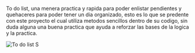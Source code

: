 
To do list, una menera practica y rapida para poder enlistar pendientes y quehaceres para poder tener
un dia organizado, esto es lo que se predente con este proyecto el cual utiliza metodos sencillos dentro
de su codigo, sin duda alguna una buena practica que ayuda a reforzar las bases de la logica y la practica. 

![To do list S](https://github.com/user-attachments/assets/ceb22413-c806-4ef8-aae3-e35eebfb3c96)
